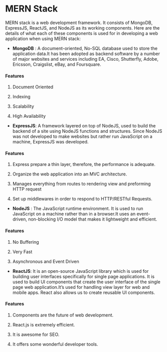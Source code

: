 
# MERN Stack

MERN stack is a web development framework. It consists of MongoDB, ExpressJS, ReactJS, and NodeJS as its working components. Here are the details of what each of these components is used for in developing a web application when using MERN stack:


* **MongoDB** : A document-oriented, No-SQL database used to store the application data.It has been adopted as backend software by a number of major websites and services including EA, Cisco, Shutterfly, Adobe, Ericsson, Craigslist, eBay, and Foursquare.
 #### Features 

1. Document Oriented

2. Indexing

3. Scalability

4. High Availability



* **ExpressJS**: A framework layered on top of NodeJS, used to build the backend of a site using NodeJS functions and structures. Since NodeJS was not developed to make websites but rather run JavaScript on a machine, ExpressJS was developed.

#### Features

1. Express prepare a thin layer, therefore, the performance is adequate.

2. Organize the web application into an MVC architecture.

3. Manages everything from routes to rendering view and preforming HTTP request

4. Set up middlewares in order to respond to HTTP/RESTful Requests.




* **NodeJS** : The JavaScript runtime environment. It is used to run JavaScript on a machine rather than in a browser.It uses an event-driven, non-blocking I/O model that makes it lightweight and efficient.

#### Features


1. No Buffering

2. Very Fast

3. Asynchronous and Event Driven


* **ReactJS**: It is an open-source JavaScript library which is used for building user interfaces specifically for single page applications. It is used to build UI components that create the user interface of the single page web application.It’s used for handling view layer for web and mobile apps. React also allows us to create reusable UI components.

#### Features

1. Components are the future of web development.

2. React.js is extremely efficient.

3. It is awesome for SEO.

4. It offers some wonderful developer tools.
